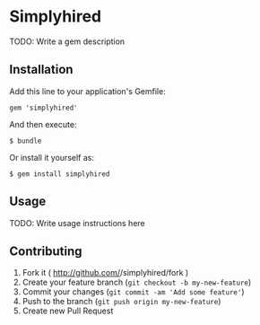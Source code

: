 # Simplyhired

TODO: Write a gem description

## Installation

Add this line to your application's Gemfile:

    gem 'simplyhired'

And then execute:

    $ bundle

Or install it yourself as:

    $ gem install simplyhired

## Usage

TODO: Write usage instructions here

## Contributing

1. Fork it ( http://github.com/<my-github-username>/simplyhired/fork )
2. Create your feature branch (`git checkout -b my-new-feature`)
3. Commit your changes (`git commit -am 'Add some feature'`)
4. Push to the branch (`git push origin my-new-feature`)
5. Create new Pull Request
